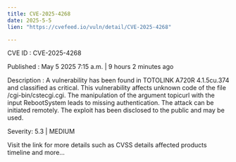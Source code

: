 ```yaml
---
title: CVE-2025-4268
date: 2025-5-5
lien: "https://cvefeed.io/vuln/detail/CVE-2025-4268"

---
```


CVE ID : CVE-2025-4268

Published :  May 5
2025
7:15 a.m. | 9 hours
2 minutes ago

Description : A vulnerability has been found in TOTOLINK A720R 4.1.5cu.374 and classified as critical. This vulnerability affects unknown code of the file /cgi-bin/cstecgi.cgi. The manipulation of the argument topicurl with the input RebootSystem leads to missing authentication. The attack can be initiated remotely. The exploit has been disclosed to the public and may be used.

Severity: 5.3 | MEDIUM

Visit the link for more details
such as CVSS details
affected products
timeline
and more...

